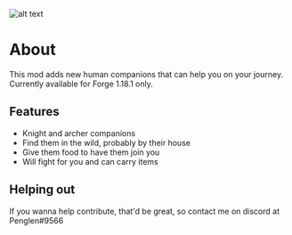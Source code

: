 ![alt text](https://github.com/justinwon777/Companions/companions.png)
# About

This mod adds new human companions that can help you on your journey. Currently available for Forge 1.18.1 only.

## Features

- Knight and archer companions
- Find them in the wild, probably by their house
- Give them food to have them join you
- Will fight for you and can carry items


## Helping out

If you wanna help contribute, that'd be great, so contact me on discord at Penglen#9566